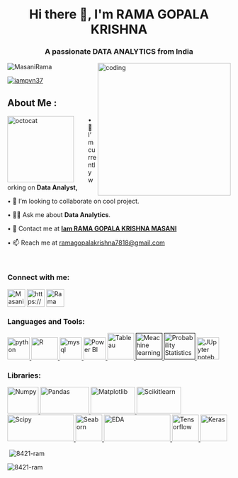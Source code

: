 <h1 align="center">Hi there 👋, I'm RAMA GOPALA KRISHNA </h1>

<h3 align="center">A passionate DATA ANALYTICS  from India</h3>
<img align="right" alt="coding" width="300" src="https://res.cloudinary.com/dgwuwwqom/image/upload/v1708335810/Github/animated.gif">



<p align="left"> <img <p align="left"> <img src="https://komarev.com/ghpvc/?username=8421-ram&label=Profile%20views&color=0e75b6&style=flat" alt="MasaniRama" /> </p> </p>
<p align="left"> <a href="https://twitter.com/MasaniRama" target="blank"><img src="https://img.shields.io/twitter/follow/MasaniRama?logo=twitter&style=for-the-badge" alt="iampvn37" /></a> </p>

## About Me :
<img align="left" height="150" src="https://user-images.githubusercontent.com/69384657/179312151-fdabe3af-823f-41ab-a6d4-17a72af4e9e8.png" alt="octocat" style="margin-right: 2rem;" />



• 🔭 I’m currently working on <b>Data Analyst,</b> <br/>

• 👯 I’m looking to collaborate on cool project.<br/>

• 👨‍💻 Ask me about <b>Data Analytics</b>.<br/>

• 💬 Contact me at <a href="https://www.linkedin.com/in/rama-gopala-krishna-masani-81a523271/"><b>Iam RAMA GOPALA KRISHNA MASANI</b></a><br/>

• 📫 Reach me at ramagopalakrishna7818@gmail.com<br/>

</span>
<br/>

<h3 align="left">Connect with me:</h3>

<p align="left">
<a href="https://twitter.com/MasaniRama
" target="blank"><img align="center" src="https://seeklogo.com/images/T/twitter-icon-square-logo-108D17D373-seeklogo.com.png" alt="MasaniRama" height="40" width="40" /></a>
<a href="https://www.linkedin.com/in/rama-gopala-krishna-masani-81a523271/" target="blank"><img align="center" src="https://cdn-icons-png.flaticon.com/512/174/174857.png" alt="https://www.linkedin.com/in/rama-gopala-krishna-masani-81a523271/" height="40" width="40" /></a>
<a href="https://www.instagram.com/ramgopalmasani/" target="blank"><img align="center" src="https://upload.wikimedia.org/wikipedia/commons/thumb/e/e7/Instagram_logo_2016.svg/768px-Instagram_logo_2016.svg.png" alt="Rama gopala krishna" height="40" width="40" /></a>
</p>

<h3 align="left">Languages and Tools:</h3>

<p align="left"> 
<a href="https://www.python.org" target="_blank" rel="noreferrer"> <img src="https://banner2.cleanpng.com/20180412/kye/kisspng-python-programming-language-computer-programming-language-5acfdc3636bac7.8891188615235717662242.jpg" alt="python" width="50" height="50"/>
<a href="https://www.r-project.org/" target="_blank" rel="noreferrer"> <img src="https://res.cloudinary.com/dgwuwwqom/image/upload/v1708242677/Github/R.jpg" alt="R" width="60" height="50"/> </a>
<a href="https://www.mysql.com/" target="_blank" rel="noreferrer"> <img src="https://res.cloudinary.com/ddtzx1ohw/image/upload/v1675415692/GitHub/MYSQL_amf6vt.png" alt="mysql" width="50" height="50"/> </a>
<a href="https://www.microsoft.com/en-in/power-platform/products/power-bi" target="_blank" rel="noreferrer"> <img src="https://res.cloudinary.com/dgwuwwqom/image/upload/v1708242678/Github/Power%20BI.png" alt="Power BI" width="50" height="50"/> </a> 
<a href="https://www.tableau.com/" target="_blank" rel="noreferrer"> <img src="https://res.cloudinary.com/dgwuwwqom/image/upload/v1708242678/Github/Tableau.jpg" alt="Tableau" width="60" height="60"/> </a> 
<a href="" target="_blank" rel="noreferrer"> <img src="https://res.cloudinary.com/dgwuwwqom/image/upload/v1708242678/Github/Meachine%20Learning.png" alt="Meachine learning" width="60" height="60"/> </a>
<a href="" target="_blank" rel="noreferrer"> <img src="https://res.cloudinary.com/dgwuwwqom/image/upload/v1708242678/Github/Probability%20Statistics.jpg" alt="Probability Statistics" width="70" height="60"/> </a> 
<a href=https://jupyter.org/" target="_blank" rel="noreferrer"> <img src="https://res.cloudinary.com/dgwuwwqom/image/upload/v1708242679/Github/jupyter.png" alt="JUpyter notebook" width="50" height="50"/> </a> 
</p>


<h3 align="left">Libraries:</h3>

<p align="left"> 

<a href="https://numpy.org/" target="_blank" rel="noreferrer"> <img src="https://res.cloudinary.com/dgwuwwqom/image/upload/v1708242679/Github/Numpy.png" alt="Numpy" width="70" height="60"/> </a>
<a href="https://pandas.pydata.org/" target="_blank" rel="noreferrer"> <img src="https://res.cloudinary.com/dgwuwwqom/image/upload/v1708242679/Github/Pandas.png" alt="Pandas" width="110" height="60"/> </a>
<a href="https://matplotlib.org/" target="_blank" rel="noreferrer"> <img src="https://res.cloudinary.com/dgwuwwqom/image/upload/v1708242679/Github/Matplotlib.png" alt="Matplotlib" width="100" height="60"/> </a>
<a href="https://scikit-learn.org/stable/" target="_blank" rel="noreferrer"> <img src="https://res.cloudinary.com/dgwuwwqom/image/upload/v1708242678/Github/Scikitlearn.png" alt="Scikitlearn" width="100" height="60"/> </a>
<a href="https://scipy.org/" target="_blank" rel="noreferrer"> <img src="https://res.cloudinary.com/dgwuwwqom/image/upload/v1708242678/Github/Scipy.png" alt="Scipy" width="150" height="60"/> </a>
<a href="https://seaborn.pydata.org/" target="_blank" rel="noreferrer"> <img src="https://res.cloudinary.com/dgwuwwqom/image/upload/v1708242678/Github/Seaborn.webp" alt="Seaborn" width="60" height="60"/> </a>
<a href="https://www.epa.gov/caddis-vol4/exploratory-data-analysis" target="_blank" rel="noreferrer"> <img src="https://res.cloudinary.com/dgwuwwqom/image/upload/v1708255167/Github/EDA.png" alt="EDA" width="150" height="60"/> </a>
<a href="https://www.tensorflow.org/api_docs" target="_blank" rel="noreferrer"> <img src="https://res.cloudinary.com/dgwuwwqom/image/upload/v1730770573/Github/project%20photos/Tensorflow.png" alt="Tensorflow" width="60" height="60"/> </a>
<a href="https://keras.io/" target="_blank" rel="noreferrer"> <img src="https://res.cloudinary.com/dgwuwwqom/image/upload/v1730770847/Github/project%20photos/Keras.png" alt="Keras" width="60" height="60"/> </a>
</p>





<p>&nbsp;<img align="center" src="https://github-readme-stats.vercel.app/api?username=8421-ram&show_icons=true&locale=en" alt="8421-ram" /></p>



<p><img align="center" src="https://github-readme-streak-stats.herokuapp.com/?user=8421-ram&" alt="8421-ram" /></p>       

